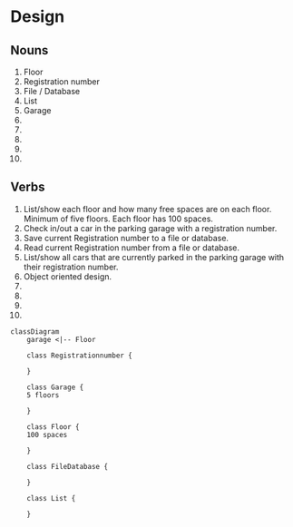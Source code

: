 # Design

## Nouns

1. Floor
2. Registration number
3. File / Database
4. List
5. Garage
6. 
7. 
8. 
9. 
10. 

## Verbs

1. List/show each floor and how many free spaces are on each floor. Minimum of five floors. Each floor has 100 spaces.
2. Check in/out a car in the parking garage with a registration number.
3. Save current Registration number to a file or database.
4. Read current Registration number from a file or database.
5. List/show all cars that are currently parked in the parking garage with their registration number.
6. Object oriented design.
7. 
8. 
9. 
10. 


```mermaid
classDiagram
    garage <|-- Floor

    class Registrationnumber {
        
    }

    class Garage {
    5 floors

    }

    class Floor {
    100 spaces

    }

    class FileDatabase {

    }

    class List {

    }

```